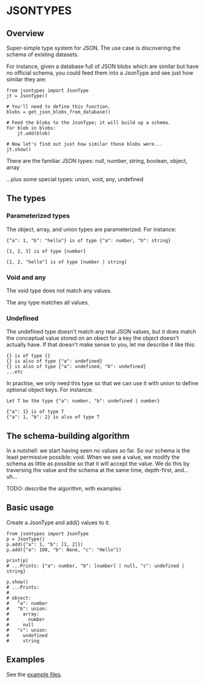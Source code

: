 # JSONTYPES

## Overview

Super-simple type system for JSON.
The use case is discovering the schema of existing datasets.

For instance, given a database full of JSON blobs which are similar but have
no official schema, you could feed them into a JsonType and see just how similar they are:

    from jsontypes import JsonType
    jt = JsonType()

    # You'll need to define this function.
    blobs = get_json_blobs_from_database()

    # Feed the blobs to the JsonType; it will build up a schema.
    for blob in blobs:
        jt.add(blob)

    # Now let's find out just how similar those blobs were...
    jt.show()

There are the familiar JSON types: null, number, string, boolean, object, array

...plus some special types: union, void, any, undefined


## The types

### Parameterized types

The object, array, and union types are parameterized.
For instance:

    {"a": 1, "b": "hello"} is of type {"a": number, "b": string}

    [1, 2, 3] is of type [number]

    [1, 2, "hello"] is of type [number | string]


### Void and any

The void type does not match any values.

The any type matches all values.


### Undefined

The undefined type doesn't match any real JSON values, but it does match the
conceptual value stored on an obect for a key the object doesn't actually have.
If that doesn't make sense to you, let me describe it like this:

    {} is of type {}
    {} is also of type {"a": undefined}
    {} is also of type {"a": undefined, "b": undefined}
    ...etc

In practise, we only need this type so that we can use it with union to define
optional object keys.
For instance:

    Let T be the type {"a": number, "b": undefined | number}

    {"a": 1} is of type T
    {"a": 1, "b": 2} is also of type T


## The schema-building algorithm

In a nutshell: we start having seen no values so far.
So our schema is the least permissive possible: void.
When we see a value, we modify the schema as little as possible so that
it will accept the value.
We do this by traversing the value and the schema at the same time,
depth-first, and... uh...

TODO: describe the algorithm, with examples


## Basic usage

Create a JsonType and add() values to it.

    from jsontypes import JsonType
    p = JsonType()
    p.add({"a": 1, "b": [1, 2]})
    p.add({"a": 100, "b": None, "c": "Hello"})

    print(p)
    # ...Prints: {"a": number, "b": [number] | null, "c": undefined | string}

    p.show()
    # ...Prints:
    #
    # object:
    #   "a": number
    #   "b": union:
    #     array:
    #       number
    #     null
    #   "c": union:
    #     undefined
    #     string


## Examples

See the [example files](/examples).
